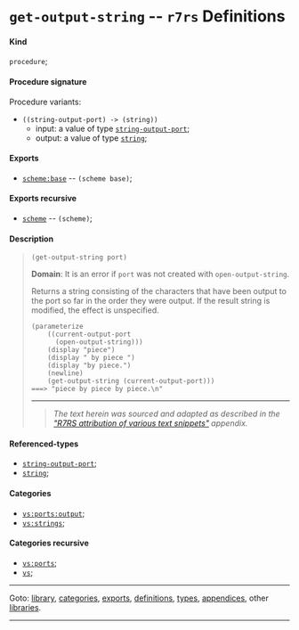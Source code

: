 

<a id='definition__r7rs__get-output-string'></a>

# `get-output-string` -- `r7rs` Definitions


<a id='definition__r7rs__get-output-string__kind'></a>

#### Kind

`procedure`;


<a id='definition__r7rs__get-output-string__procedure-signature'></a>

#### Procedure signature

Procedure variants:
 * `((string-output-port) -> (string))`
   * input: a value of type [`string-output-port`](../../r7rs/types/string-output-port.md#type__r7rs__string-output-port);
   * output: a value of type [`string`](../../r7rs/types/string.md#type__r7rs__string);


<a id='definition__r7rs__get-output-string__exports'></a>

#### Exports

 * [`scheme:base`](../../r7rs/exports/scheme_3a_base.md#export__r7rs__scheme_3a_base) -- `(scheme base)`;


<a id='definition__r7rs__get-output-string__exports-recursive'></a>

#### Exports recursive

 * [`scheme`](../../r7rs/exports/scheme.md#export__r7rs__scheme) -- `(scheme)`;


<a id='definition__r7rs__get-output-string__description'></a>

#### Description

> ````
> (get-output-string port)
> ````
> 
> 
> **Domain**:  It is an error if `port` was not created with
> `open-output-string`.
> 
> Returns a string consisting of the
> characters that have been output to the port so far in the order they
> were output.
> If the result string is modified, the effect is unspecified.
> 
> ````
> (parameterize
>     ((current-output-port
>       (open-output-string)))
>     (display "piece")
>     (display " by piece ")
>     (display "by piece.")
>     (newline)
>     (get-output-string (current-output-port)))
> ===> "piece by piece by piece.\n"
> ````
> 
> 
> ----
> > *The text herein was sourced and adapted as described in the ["R7RS attribution of various text snippets"](../../r7rs/appendices/attribution.md#appendix__r7rs__attribution) appendix.*


<a id='definition__r7rs__get-output-string__referenced-types'></a>

#### Referenced-types

 * [`string-output-port`](../../r7rs/types/string-output-port.md#type__r7rs__string-output-port);
 * [`string`](../../r7rs/types/string.md#type__r7rs__string);


<a id='definition__r7rs__get-output-string__categories'></a>

#### Categories

 * [`vs:ports:output`](../../r7rs/categories/vs_3a_ports_3a_output.md#category__r7rs__vs_3a_ports_3a_output);
 * [`vs:strings`](../../r7rs/categories/vs_3a_strings.md#category__r7rs__vs_3a_strings);


<a id='definition__r7rs__get-output-string__categories-recursive'></a>

#### Categories recursive

 * [`vs:ports`](../../r7rs/categories/vs_3a_ports.md#category__r7rs__vs_3a_ports);
 * [`vs`](../../r7rs/categories/vs.md#category__r7rs__vs);

----

Goto: [library](../../r7rs/_index.md#library__r7rs), [categories](../../r7rs/categories/_index.md#toc__r7rs__categories), [exports](../../r7rs/exports/_index.md#toc__r7rs__exports), [definitions](../../r7rs/definitions/_index.md#toc__r7rs__definitions), [types](../../r7rs/types/_index.md#toc__r7rs__types), [appendices](../../r7rs/appendices/_index.md#toc__r7rs__appendices), other [libraries](../../_libraries.md#toc__libraries).

----

